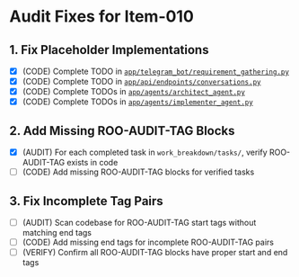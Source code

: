 # Audit Fixes for Item-010

## 1. Fix Placeholder Implementations
- [x] (CODE) Complete TODO in [`app/telegram_bot/requirement_gathering.py`](ai_dev_bot_platform/app/telegram_bot/requirement_gathering.py)
- [x] (CODE) Complete TODO in [`app/api/endpoints/conversations.py`](ai_dev_bot_platform/app/api/endpoints/conversations.py)
- [x] (CODE) Complete TODOs in [`app/agents/architect_agent.py`](ai_dev_bot_platform/app/agents/architect_agent.py)
- [x] (CODE) Complete TODOs in [`app/agents/implementer_agent.py`](ai_dev_bot_platform/app/agents/implementer_agent.py)

## 2. Add Missing ROO-AUDIT-TAG Blocks
- [x] (AUDIT) For each completed task in `work_breakdown/tasks/`, verify ROO-AUDIT-TAG exists in code
- [ ] (CODE) Add missing ROO-AUDIT-TAG blocks for verified tasks

## 3. Fix Incomplete Tag Pairs
- [ ] (AUDIT) Scan codebase for ROO-AUDIT-TAG start tags without matching end tags
- [ ] (CODE) Add missing end tags for incomplete ROO-AUDIT-TAG pairs
- [ ] (VERIFY) Confirm all ROO-AUDIT-TAG blocks have proper start and end tags